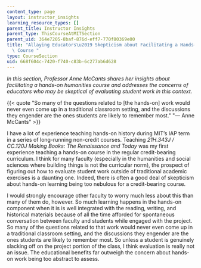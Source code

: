 ```yaml
---
content_type: page
layout: instructor_insights
learning_resource_types: []
parent_title: Instructor Insights
parent_type: ThisCourseAtMITSection
parent_uid: 364e7205-8baf-876d-eff7-770f80369e00
title: "Allaying Educators\u2019 Skepticism about Facilitating a Hands-on Humanities\
  \ Course "
type: CourseSection
uid: 668f604c-7420-f740-c83b-6c277ab6d628
---
```


_In this section, Professor Anne McCants shares her insights about facilitating a hands-on humanities course and addresses the concerns of educators who may be skeptical of evaluating student work in this context._

{{< quote "So many of the questions related to [the hands-on] work would never even come up in a traditional classroom setting, and the discussions they engender are the ones students are likely to remember most." "— Anne McCants" >}}

I have a lot of experience teaching hands-on history during MIT’s IAP term in a series of long-running non-credit courses. Teaching _21H.343J / CC.120J Making Books: The Renaissance and Today_ was my first experience teaching a hands-on course in the regular credit-bearing curriculum. I think for many faculty (especially in the humanities and social sciences where building things is not the curricular norm), the prospect of figuring out how to evaluate student work outside of traditional academic exercises is a daunting one. Indeed, there is often a good deal of skepticism about hands-on learning being too nebulous for a credit-bearing course.  

I would strongly encourage other faculty to worry much less about this than many of them do, however. So much learning happens in the hands-on component when it is is well integrated with the reading, writing, and historical materials because of all the time afforded for spontaneous conversation between faculty and students while engaged with the project. So many of the questions related to that work would never even come up in a traditional classroom setting, and the discussions they engender are the ones students are likely to remember most. So unless a student is genuinely slacking off on the project portion of the class, I think evaluation is really not an issue. The educational benefits far outweigh the concern about hands-on work being too abstract to assess.